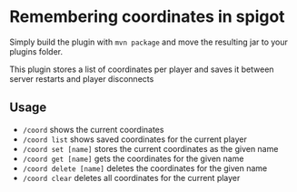 # Remembering coordinates in spigot

Simply build the plugin with ```mvn package```
and move the resulting jar to your plugins folder.

This plugin stores a list of coordinates per player and saves it between
server restarts and player disconnects

## Usage
- ```/coord``` shows the current coordinates
- ```/coord list``` shows saved coordinates for the current player
- ```/coord set [name]``` stores the current coordinates as the given name
- ```/coord get [name]``` gets the coordinates for the given name
- ```/coord delete [name]``` deletes the coordinates for the given name
- ```/coord clear``` deletes all coordinates for the current player
